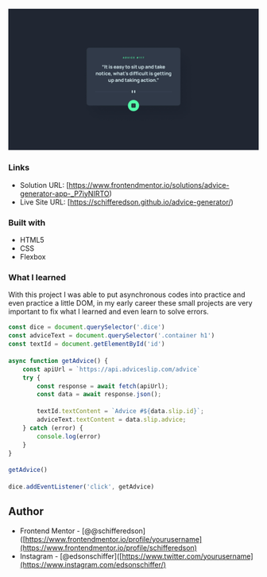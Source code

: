 
![](./design/desktop-design.jpg)

### Links

- Solution URL: [https://www.frontendmentor.io/solutions/advice-generator-app-_P7iyNIRTO)
- Live Site URL: [https://schifferedson.github.io/advice-generator/)

### Built with

- HTML5
- CSS 
- Flexbox

### What I learned

With this project I was able to put asynchronous codes into practice and even practice a little DOM, in my early career these small projects are very important to fix what I learned and even learn to solve errors.

```js
const dice = document.querySelector('.dice')
const adviceText = document.querySelector('.container h1')
const textId = document.getElementById('id')

async function getAdvice() {
    const apiUrl = `https://api.adviceslip.com/advice`
    try {
        const response = await fetch(apiUrl);
        const data = await response.json();

        textId.textContent = `Advice #${data.slip.id}`;
        adviceText.textContent = data.slip.advice;
    } catch (error) {
        console.log(error)
    }
}

getAdvice()

dice.addEventListener('click', getAdvice)

```

## Author

- Frontend Mentor - [@@schifferedson]([https://www.frontendmentor.io/profile/yourusername](https://www.frontendmentor.io/profile/schifferedson)
- Instagram - [@edsonschiffer]([https://www.twitter.com/yourusername](https://www.instagram.com/edsonschiffer/)

